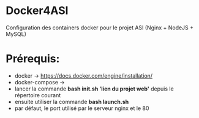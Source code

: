 # Docker4ASI
Configuration des containers docker pour le projet ASI (Nginx + NodeJS + MySQL)

# Prérequis:
* docker -> https://docs.docker.com/engine/installation/
* docker-compose ->
* lancer la commande **bash init.sh 'lien du projet web'** depuis le répertoire courant
* ensuite utiliser la commande **bash launch.sh**
* par défaut, le port utilisé par le serveur nginx et le 80
